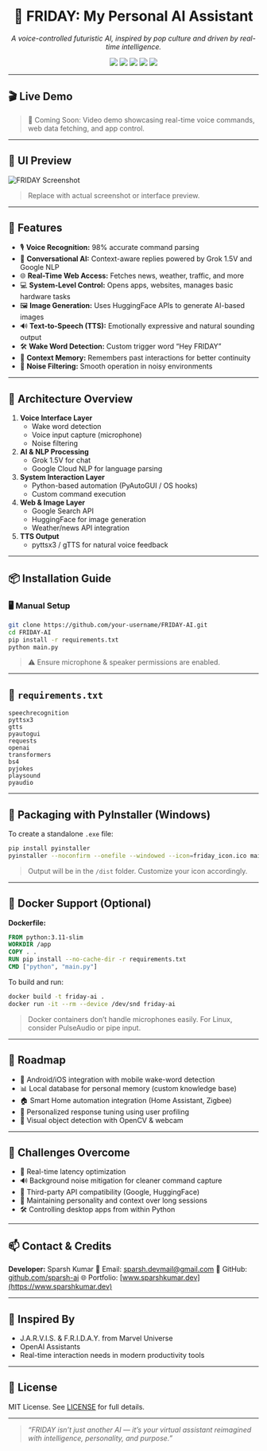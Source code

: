 <h1 align="center">🤖 FRIDAY: My Personal AI Assistant</h1>
<p align="center"><i>A voice-controlled futuristic AI, inspired by pop culture and driven by real-time intelligence.</i></p>

<p align="center">
  <img src="https://img.shields.io/badge/AI_Model-Grok_1.5V-blueviolet" />
  <img src="https://img.shields.io/badge/Voice_Control-Enabled-brightgreen" />
  <img src="https://img.shields.io/badge/NLP-Google_Cloud-yellow" />
  <img src="https://img.shields.io/badge/Image_Generation-HuggingFace-orange" />
  <img src="https://img.shields.io/badge/Developer-Sparsh_Kumar-informational" />
</p>

---

## 🎬 Live Demo

> 🎥 Coming Soon: Video demo showcasing real-time voice commands, web data fetching, and app control.
> 

---

## 📸 UI Preview

![FRIDAY Screenshot](https://github.com/your-username/FRIDAY-AI/assets/ui-preview.png)  
> Replace with actual screenshot or interface preview.

---

## 🚀 Features

- 🎙️ **Voice Recognition:** 98% accurate command parsing
- 🧠 **Conversational AI:** Context-aware replies powered by Grok 1.5V and Google NLP
- 🌐 **Real-Time Web Access:** Fetches news, weather, traffic, and more
- 💻 **System-Level Control:** Opens apps, websites, manages basic hardware tasks
- 🖼️ **Image Generation:** Uses HuggingFace APIs to generate AI-based images
- 🔊 **Text-to-Speech (TTS):** Emotionally expressive and natural sounding output
- 🛠️ **Wake Word Detection:** Custom trigger word “Hey FRIDAY”
- 🧠 **Context Memory:** Remembers past interactions for better continuity
- 🔐 **Noise Filtering:** Smooth operation in noisy environments

---

## 🧠 Architecture Overview

1. **Voice Interface Layer**
   - Wake word detection
   - Voice input capture (microphone)
   - Noise filtering
2. **AI & NLP Processing**
   - Grok 1.5V for chat
   - Google Cloud NLP for language parsing
3. **System Interaction Layer**
   - Python-based automation (PyAutoGUI / OS hooks)
   - Custom command execution
4. **Web & Image Layer**
   - Google Search API
   - HuggingFace for image generation
   - Weather/news API integration
5. **TTS Output**
   - pyttsx3 / gTTS for natural voice feedback

---

## 📦 Installation Guide

### 🖥️ Manual Setup

```bash
git clone https://github.com/your-username/FRIDAY-AI.git
cd FRIDAY-AI
pip install -r requirements.txt
python main.py
````

> ⚠️ Ensure microphone & speaker permissions are enabled.

---

## 📄 `requirements.txt`

```text
speechrecognition
pyttsx3
gtts
pyautogui
requests
openai
transformers
bs4
pyjokes
playsound
pyaudio
```

---

## 🔧 Packaging with PyInstaller (Windows)

To create a standalone `.exe` file:

```bash
pip install pyinstaller
pyinstaller --noconfirm --onefile --windowed --icon=friday_icon.ico main.py
```

> Output will be in the `/dist` folder. Customize your icon accordingly.

---

## 🐳 Docker Support (Optional)

**Dockerfile:**

```Dockerfile
FROM python:3.11-slim
WORKDIR /app
COPY . .
RUN pip install --no-cache-dir -r requirements.txt
CMD ["python", "main.py"]
```

To build and run:

```bash
docker build -t friday-ai .
docker run -it --rm --device /dev/snd friday-ai
```

> Docker containers don’t handle microphones easily. For Linux, consider PulseAudio or pipe input.

---

## 🔮 Roadmap

* 📱 Android/iOS integration with mobile wake-word detection
* 📊 Local database for personal memory (custom knowledge base)
* 🏠 Smart Home automation integration (Home Assistant, Zigbee)
* 🧠 Personalized response tuning using user profiling
* 👀 Visual object detection with OpenCV & webcam

---

## 🧗 Challenges Overcome

* 🔄 Real-time latency optimization
* 🔊 Background noise mitigation for cleaner command capture
* 🧩 Third-party API compatibility (Google, HuggingFace)
* 💬 Maintaining personality and context over long sessions
* 🛠️ Controlling desktop apps from within Python

---

## 📫 Contact & Credits

**Developer:** Sparsh Kumar
📧 Email: [sparsh.devmail@gmail.com](mailto:sparsh.devmail@gmail.com)
🔗 GitHub: [github.com/sparsh-ai](https://github.com/sparsh-ai)
🌐 Portfolio: [www.sparshkumar.dev](https://www.sparshkumar.dev)

---

## 🧠 Inspired By

* J.A.R.V.I.S. & F.R.I.D.A.Y. from Marvel Universe
* OpenAI Assistants
* Real-time interaction needs in modern productivity tools

---

## 📄 License

MIT License. See [LICENSE](LICENSE) for full details.

---

> *“FRIDAY isn’t just another AI — it’s your virtual assistant reimagined with intelligence, personality, and purpose.”*

```
